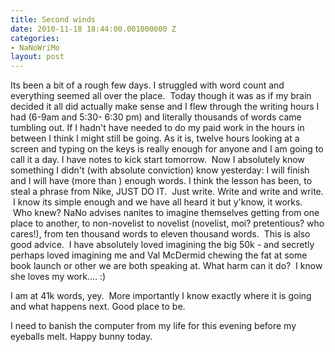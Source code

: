 ```yaml
---
title: Second winds
date: 2010-11-18 18:44:00.001000000 Z
categories:
- NaNoWriMo
layout: post
---
```


Its been a bit of a rough few days. I struggled with word count and everything seemed all over the place.  Today though it was as if my brain decided it all did actually make sense and I flew through the writing hours I had (6-9am and 5:30- 6:30 pm) and literally thousands of words came tumbling out. If I hadn't have needed to do my paid work in the hours in between I think I might still be going. As it is, twelve hours looking at a screen and typing on the keys is really enough for anyone and I am going to call it a day. I have notes to kick start tomorrow.  Now I absolutely know something I didn't (with absolute conviction) know yesterday: I will finish and I will have (more than ) enough words. I think the lesson has been, to steal a phrase from Nike, JUST DO IT.  Just write. Write and write and write.  I know its simple enough and we have all heard it but y'know, it works.  Who knew?
NaNo advises nanites to imagine themselves getting from one place to another, to non-novelist to novelist (novelist, moi? pretentious? who cares!), from ten thousand words to eleven thousand words.  This is also good advice.  I have absolutely loved imagining the big 50k - and secretly perhaps loved imagining me and Val McDermid chewing the fat at some book launch or other we are both speaking at. What harm can it do?  I know she loves my work.... :)

I am at 41k words, yey.  More importantly I know exactly where it is going and what happens next. Good place to be.

I need to banish the computer from my life for this evening before my eyeballs melt. Happy bunny today.
